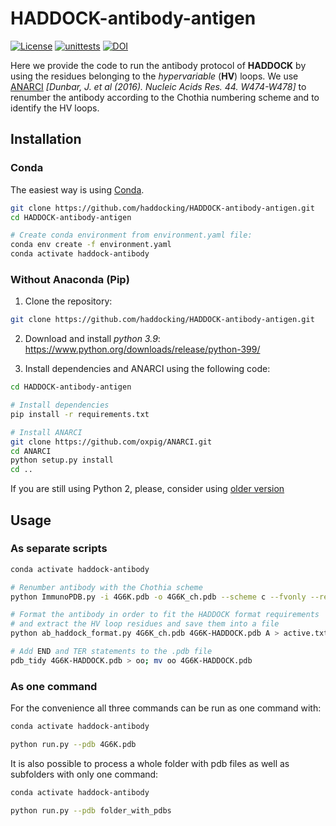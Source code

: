 # HADDOCK-antibody-antigen

[![License](https://img.shields.io/badge/License-Apache%202.0-yellowgreen.svg)](https://opensource.org/licenses/Apache-2.0)
[![unittests](https://github.com/haddocking/HADDOCK-antibody-antigen/actions/workflows/main.yml/badge.svg)](https://github.com/haddocking/HADDOCK-antibody-antigen/actions/workflows/main.yml)
[![DOI](https://zenodo.org/badge/241584375.svg)](https://zenodo.org/badge/latestdoi/241584375)

Here we provide the code to run the antibody protocol of **HADDOCK** by using the residues belonging to the _hypervariable_ (**HV**) loops.
We use [ANARCI](http://opig.stats.ox.ac.uk/webapps/newsabdab/sabpred/anarci/) _[Dunbar, J. et al (2016). Nucleic Acids Res. 44. W474-W478]_ to renumber the antibody according to the Chothia numbering scheme and to identify the HV loops.

## Installation

### Conda

The easiest way is using [Conda](https://docs.conda.io/en/latest/miniconda.html).

```bash
git clone https://github.com/haddocking/HADDOCK-antibody-antigen.git
cd HADDOCK-antibody-antigen

# Create conda environment from environment.yaml file:
conda env create -f environment.yaml
conda activate haddock-antibody
```

### Without Anaconda (Pip)
1.  Clone the repository: 
``` bash
git clone https://github.com/haddocking/HADDOCK-antibody-antigen.git
```
2.  Download and install *python 3.9*: https://www.python.org/downloads/release/python-399/

3. Install dependencies and ANARCI using the following code:

```bash
cd HADDOCK-antibody-antigen

# Install dependencies
pip install -r requirements.txt

# Install ANARCI
git clone https://github.com/oxpig/ANARCI.git
cd ANARCI
python setup.py install
cd ..
```

If you are still using Python 2, please, consider using [older version](https://github.com/haddocking/HADDOCK-antibody-antigen/releases/tag/2020-first-release)

## Usage

### As separate scripts

```bash
conda activate haddock-antibody

# Renumber antibody with the Chothia scheme
python ImmunoPDB.py -i 4G6K.pdb -o 4G6K_ch.pdb --scheme c --fvonly --rename --splitscfv

# Format the antibody in order to fit the HADDOCK format requirements
# and extract the HV loop residues and save them into a file
python ab_haddock_format.py 4G6K_ch.pdb 4G6K-HADDOCK.pdb A > active.txt

# Add END and TER statements to the .pdb file
pdb_tidy 4G6K-HADDOCK.pdb > oo; mv oo 4G6K-HADDOCK.pdb
```

### As one command

For the convenience all three commands can be run as one command with:

```bash
conda activate haddock-antibody

python run.py --pdb 4G6K.pdb
```

It is also possible to process a whole folder with pdb files as well as subfolders with only one command:

```bash
conda activate haddock-antibody

python run.py --pdb folder_with_pdbs
```